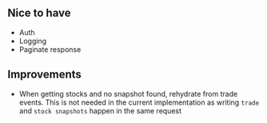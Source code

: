 

## Nice to have
- Auth
- Logging
- Paginate response

## Improvements
- When getting stocks and no snapshot found, rehydrate from trade events. 
This is not needed in the current implementation as writing `trade` and `stock snapshots` happen in the same request